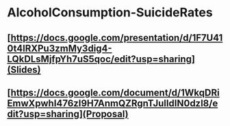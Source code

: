 # AlcoholConsumption-SuicideRates

## [https://docs.google.com/presentation/d/1F7U410t4lRXPu3zmMy3dig4-LQkDLsMjfpYh7uS5qoc/edit?usp=sharing](Slides)
## [https://docs.google.com/document/d/1WkqDRiEmwXpwhI476zI9H7AnmQZRgnTJulIdIN0dzl8/edit?usp=sharing](Proposal)